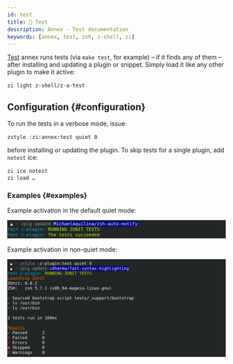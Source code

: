 ```yaml
---
id: test
title: 💠 Test
description: Annex - Test documentation
keywords: [annex, test, zsh, z-shell, zi]
---
```


[Test](https://github.com/z-shell/z-a-test) annex runs tests (via `make test`, for example) – if it finds any of them – after installing and updating a plugin or snippet. Simply load it like any other plugin to make it active:

```shell
zi light z-shell/z-a-test
```

## Configuration {#configuration}

To run the tests in a verbose mode, issue:

```shell
zstyle :zi:annex:test quiet 0
```

before installing or updating the plugin. To skip tests for a single plugin, add `notest` ice:

```shell
zi ice notest
zi load …
```

### Examples {#examples}

Example activation in the default quiet mode:

![z-a-test activation](https://raw.githubusercontent.com/z-shell/z-a-test/main/images/z-p-test-1.png)

Example activation in non-quiet mode:

![z-a-test activation](https://raw.githubusercontent.com/z-shell/z-a-test/main/images/z-p-test-2.png)
